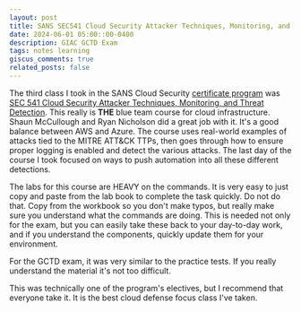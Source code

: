 ```yaml
---
layout: post
title: SANS SEC541 Cloud Security Attacker Techniques, Monitoring, and Threat Detection
date: 2024-06-01 05:00::00-0400
description: GIAC GCTD Exam
tags: notes learning
giscus_comments: true
related_posts: false
---
```

The third class I took in the SANS Cloud Security [certificate program](https://www.sans.edu/cyber-security-programs/graduate-certificate-cloud-security/) was [SEC 541 Cloud Security Attacker Techniques, Monitoring, and Threat Detection](https://www.sans.org/cyber-security-courses/cloud-security-attacker-techniques-monitoring-threat-detection/). This really is **THE** blue team course for cloud infrastructure. Shaun McCullough and Ryan Nicholson did a great job with it. It's a good balance between AWS and Azure. The course uses real-world examples of attacks tied to the MITRE ATT&CK TTPs, then goes through how to ensure proper logging is enabled and detect the various attacks. The last day of the course I took focused on ways to push automation into all these different detections.

The labs for this course are HEAVY on the commands. It is very easy to just copy and paste from the lab book to complete the task quickly. Do not do that. Copy from the workbook so you don't make typos, but really make sure you understand what the commands are doing. This is needed not only for the exam, but you can easily take these back to your day-to-day work, and if you understand the components, quickly update them for your environment.

For the GCTD exam, it was very similar to the practice tests. If you really understand the material it's not too difficult.

This was technically one of the program's electives, but I recommend that everyone take it. It is the best cloud defense focus class I've taken.  
